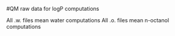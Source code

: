 #QM raw data for logP computations  

All .w. files mean water computations All .o. files mean n-octanol computations
